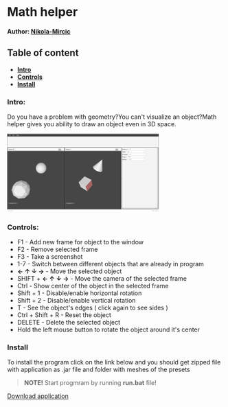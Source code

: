 # Math helper
#### Author: [Nikola-Mircic](https://github.com/Nikola-Mircic)

## Table of content
  - **[Intro](#intro)**
  - **[Controls](#controls)**
  - **[Install](#install)**

### Intro:
Do you have a problem with geometry?You can't visualize an object?Math helper gives you ability to draw an object even in 3D space.

<img src="https://github.com/Nikola-Mircic/math-helper/raw/ui-design/saved.jpg" width="70%" height="70%"></img>

### Controls:
  - F1 - Add new frame for object to the window
  - F2 - Remove selected frame
  - F3 - Take a screenshot
  - 1-7 - Switch between different objects that are already in program
  - **← ↑ ↓ →** - Move the selected object
  - SHIFT + **← ↑ ↓ →** - Move the camera of the selected frame
  - Ctrl - Show center of the object in the selected frame
  - Shift + 1 - Disable/enable horizontal rotation
  - Shift + 2 - Disable/enable vertical rotation
  - T - See the object's edges ( click again to see sides )
  - Ctrl + Shift + R - Reset the object
  - DELETE - Delete the selected object
  - Hold the left mouse button to rotate the object around it's center 

### Install
To install the program click on the link below and you should get zipped file with application as .jar file and folder with meshes 
of the presets

> **NOTE!** Start progmram by running **run.bat** file!

<a href="https://github.com/Nikola-Mircic/math-helper/raw/ui-design/demo.zip">Download application</a>
